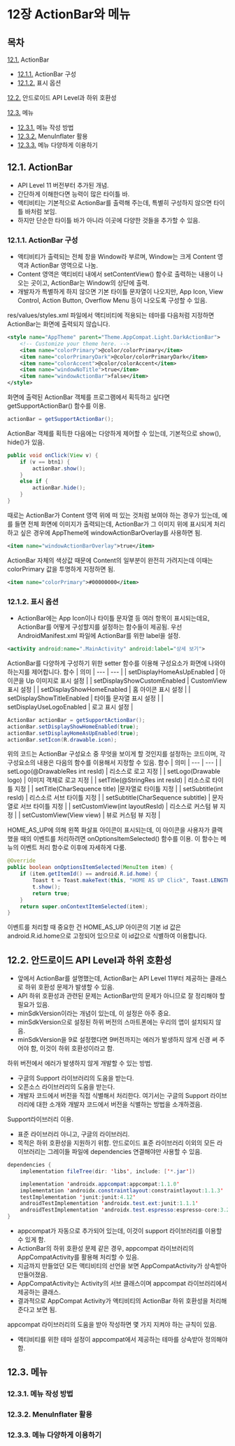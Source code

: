 # 12장 ActionBar와 메뉴
## 목차
[12.1.](#121-ActionBar) ActionBar
  - [12.1.1.](#1211-ActionBar-구성) ActionBar 구성
  - [12.1.2.](#1212-표시-옵션) 표시 옵션
  
[12.2.](#122-안드로이드-API-Level과-하위-호환성) 안드로이드 API Level과 하위 호환성
  
[12.3.](#123-메뉴) 메뉴
  - [12.3.1.](#1231-메뉴-작성-방법) 메뉴 작성 방법
  - [12.3.2.](#1232-MenuInflater-활용) MenuInflater 활용
  - [12.3.3.](#1233-메뉴-다양하게-이용하기) 메뉴 다양하게 이용하기

## 12.1. ActionBar
- API Level 11 버전부터 추가된 개념.
- 간단하게 이해한다면 능력이 많은 타이틀 바.
- 액티비티는 기본적으로 ActionBar를 출력해 주는데, 특별히 구성하지 않으면 타이틀 바처럼 보임.
- 하지만 단순한 타이틀 바가 아니라 이곳에 다양한 것들을 추가할 수 있음.

### 12.1.1. ActionBar 구성
- 액티비티가 출력되는 전체 창을 Window라 부르며, Window는 크게 Content 영역과 ActionBar 영역으로 나눔.
- Content 영역은 액티비티 내에서 setContentView() 함수로 출력하는 내용이 나오는 곳이고, ActionBar는 Window의 상단에 출력.
- 개발자가 특별하게 하지 않으면 기본 타이틀 문자열이 나오지만, App Icon, View Control, Action Button, Overflow Menu 등이 나오도록 구성할 수 있음.


res/values/styles.xml 파일에서 액티비티에 적용되는 테마를 다음처럼 지정하면 ActionBar는 화면에 출력되지 않습니다.
```xml
<style name="AppTheme" parent="Theme.AppCompat.Light.DarkActionBar">
    <!-- Customize your theme here. -->
    <item name="colorPrimary">@color/colorPrimary</item>
    <item name="colorPrimaryDark">@color/colorPrimaryDark</item>
    <item name="colorAccent">@color/colorAccent</item>
    <item name="windowNoTitle">true</item>
    <item name="windowActionBar">false</item>
</style>
```


화면에 출력된 ActionBar 객체를 프로그램에서 획득하고 싶다면 getSupportActionBar() 함수를 이용.
```java
actionBar = getSupportActionBar();
```
ActionBar 객체를 획득한 다음에는 다양하게 제어할 수 있는데, 기본적으로 show(), hide()가 있음.
```java
public void onClick(View v) {
    if (v == btn1) {
        actionBar.show();
    }
    else if {
        actionBar.hide();
    }
}
```
때로는 ActionBar가 Content 영역 위에 떠 있는 것처럼 보여야 하는 경우가 있는데, 예를 들면 전체 화면에 이미지가 출력되는데, ActionBar가 그 이미지 위에 표시되게 처리하고 싶은 경우에 AppTheme에 windowActionBarOverlay를 사용하면 됨.
```xml
<item name="windowActionBarOverlay">true</item>
```
ActionBar 자체의 색상값 때문에 Content의 일부분이 완전히 가려지는데 이때는 colorPrimary 값을 투명하게 지정하면 됨.
```xml
<item name="colorPrimary">#00000000</item>
```

### 12.1.2. 표시 옵션
- ActionBar에는 App Icon이나 타이틀 문자열 등 여러 항목이 표시되는데요, ActionBar를 어떻게 구성할지를 설정하는 함수들이 제공됨.
우선 AndroidManifest.xml 파일에 ActionBar를 위한 label을 설정.
```xml
<activity android:name=".MainActivity" android:label="상세 보기">
```

ActionBar를 다양하게 구성하기 위한 setter 함수를 이용해 구성요소가 화면에 나와야 하는지를 제어합니다.
함수 | 의미
| --- | --- |
| setDisplayHomeAsUpEnabled | 아이콘을 Up 이미지로 표시 설정 |
| setDisplayShowCustomEnabled | CustomView 표시 설정 |
| setDisplayShowHomeEnabled | 홈 아이콘 표시 설정 |
| setDisplayShowTitleEnabled | 타이틀 문자열 표시 설정 |
| setDisplayUseLogoEnabled | 로고 표시 설정 |
```java
ActionBar actionBar = getSupportActionBar();
actionBar.setDisplayShowHomeEnabled(true);
actionBar.setDisplayHomeAsUpEnabled(true);
actionBar.setIcon(R.drawable.icon);
```
위의 코드는 ActionBar 구성요소 중 무엇을 보이게 할 것인지를 설정하는 코드이며, 각 구성요소의 내용은 다음의 함수를 이용해서 지정할 수 있음.
함수 | 의미
| --- | --- |
| setLogo(@DrawableRes int resId) | 리소스로 로고 지정 |
| setLogo(Drawable logo) | 이미지 객체로 로고 지정 |
| setTitle(@StringRes int resId) | 리소스로 타이틀 지정 |
| setTitle(CharSequence title) |문자열로 타이틀 지정 |
| setSubtitle(int resId) | 리스소르 서브 타이틀 지정 |
| setSubtitle(CharSequence subtitle) | 문자열로 서브 타이틀 지정 |
| setCustomView(int layoutResId) | 리소스로 커스텀 뷰 지정 |
| setCustomView(View view) | 뷰로 커스텀 뷰 지정 |


HOME_AS_UP에 의해 왼쪽 화살표 아이콘이 표시되는데, 이 아이콘을 사용자가 클랙했을 때의 이벤트를 처리하려면 onOptionsItemSelected() 함수를 이용. 이 함수는 메뉴의 이벤트 처리 함수로 이후에 자세하게 다룸.
```java
@Override
public boolean onOptionsItemSelected(MenuItem item) {
    if (item.getItemId() == android.R.id.home) {
        Toast t = Toast.makeText(this, "HOME AS UP Click", Toast.LENGTH_SHORT);
        t.show();
        return true;
    }
    return super.onContextItemSelected(item);
}
```
이벤트를 처리할 때 중요한 건 HOME_AS_UP 아이콘의 기본 id 값은 android.R.id.home으로 고정되어 있으므로 이 id값으로 식별하여 이용합니다.


## 12.2. 안드로이드 API Level과 하위 호환성
- 앞에서 ActionBar를 설명했는데, ActionBar는 API Level 11부터 제공하는 클래스로 하위 호환성 문제가 발생할 수 있음.
- API 하위 호환성과 관련된 문제는 ActionBar만의 문제가 아니므로 잘 정리해야 할 필요가 있음.
- minSdkVersion이라는 개념이 있는데, 이 설정은 아주 중요.
- minSdkVersion으로 설정된 하위 버전의 스마트폰에는 우리의 앱이 설치되지 않음.
- minSdkVersion을 9로 설정했다면 9버전까지는 에러가 발생하지 않게 신경 써 주어야 함, 이것이 하위 호환성이라고 함.

하위 버전에서 에러가 발생하지 않게 개발할 수 있는 방법.
- 구글의 Support 라이브러리의 도움을 받는다.
- 오픈소스 라이브러리의 도움을 받는다.
- 개발자 코드에서 버전을 직접 식별해서 처리한다.
여기서는 구글의 Support 라이브러리에 대한 소개와 개발자 코드에서 버전을 식별하는 방법을 소개하겠음.


Support라이브러리 이용.
- 표준 라이브러리 아니고, 구글의 라이브러리.
- 목적은 하위 호환성을 지원하기 위함.
안드로이드 표준 라이브러리 이외의 모든 라이브러리는 그레이들 파일에 dependencies 연결해야만 사용할 수 있음.
```java
dependencies {
    implementation fileTree(dir: 'libs', include: ['*.jar'])

    implementation 'androidx.appcompat:appcompat:1.1.0'
    implementation 'androidx.constraintlayout:constraintlayout:1.1.3'
    testImplementation 'junit:junit:4.12'
    androidTestImplementation 'androidx.test.ext:junit:1.1.1'
    androidTestImplementation 'androidx.test.espresso:espresso-core:3.2.0'
}
```
- appcompat가 자동으로 추가되어 있는데, 이것이 support 라이브러리를 이용할 수 있게 함.
- ActionBar의 하위 호환성 문제 같은 경우, appcompat 라이브러리의 AppCompatActivity를 활용해 처리할 수 있음.
- 지금까지 만들었던 모든 액티비티의 선언을 보면 AppCompatActivity가 상속받아 만들어졌음.
- AppCompatActivity는 Activity의 서브 클래스이며 appcompat 라이브러리에서 제공하는 클래스.
- 결과적으로 AppCompat Activity가 액티비티의 ActionBar 하위 호환성을 처리해 준다고 보면 됨.

appcompat 라이브러리의 도움을 받아 작성하면 몇 가지 지켜야 하는 규칙이 있음.
- 액티비티를 위한 테마 설정이 appcompat에서 제공하는 테마를 상속받아 정의해야 함.


## 12.3. 메뉴
### 12.3.1. 메뉴 작성 방법
### 12.3.2. MenuInflater 활용
### 12.3.3. 메뉴 다양하게 이용하기
